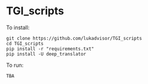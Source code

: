 # TGI_scripts

To install:
```shell script
git clone https://github.com/lukadvisor/TGI_scripts
cd TGI_scripts
pip install -r "requirements.txt"
pip install -U deep_translator
```
To run:
```shell script
TBA
```

